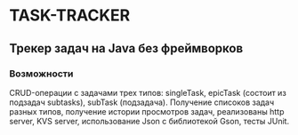 # **TASK-TRACKER**

## Трекер задач на Java без фреймворков

### **Возможности**
CRUD-операции с задачами трех типов: singleTask, epicTask (состоит из подзадач subtasks), subTask (подзадача).
Получение списоков задач разных типов, получение истории просмотров задач, реализованы http server, KVS server, 
использование Json с библиотекой Gson, тесты JUnit.
